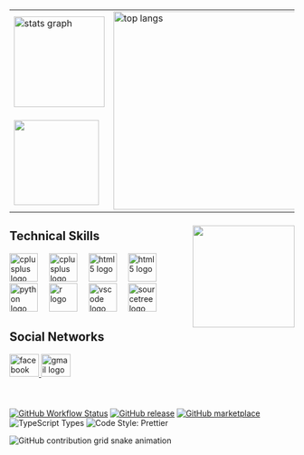 

###
<div align="center">

  <table border="0" style="border-collapse: collapse;">
    <tr>
      <td><img src="https://github-readme-stats.vercel.app/api?username=baolong2308&theme=dark&show_icons=true&hide_border=true&count_private=true" height="160" alt="stats graph" /></td>
      <td rowspan="2"><img src="https://github-readme-stats.vercel.app/api/top-langs/?username=baolong2308&layout=pie&theme=dark&show_icons=true&hide_border=true&count_private=true" height="350" alt="top langs" /></td>
    </tr>
    <tr>
      <td><img src="https://nirzak-streak-stats.vercel.app/?user=baolong2308" height="150"  /></td>
    </tr>
  </table>

</div>








###

<img align="right" height="180" src="https://github.com/user-attachments/assets/8609b600-7fec-49c0-ba9e-fb08b249128a"  />


###
<h2 align="left">Technical Skills </h2>
<div align="left">
  
  <img src="https://cdn.jsdelivr.net/gh/devicons/devicon/icons/cplusplus/cplusplus-original.svg" height="50" alt="cplusplus logo"  />
  <img width="12" />
  <img src="https://cdn.jsdelivr.net/gh/devicons/devicon/icons/c/c-original.svg" height="50" alt="cplusplus logo"  />
  <img width="12" />
  <img src="https://cdn.jsdelivr.net/gh/devicons/devicon/icons/html5/html5-original.svg" height="50" alt="html5 logo"  />
  <img width="12" />
  <img src="https://cdn.jsdelivr.net/gh/devicons/devicon/icons/css3/css3-original.svg" height="50" alt="html5 logo"  />
  <img width="12" />
  <img src="https://cdn.jsdelivr.net/gh/devicons/devicon/icons/python/python-original.svg" height="50" alt="python logo"  />
  <img width="12" />
  <img src="https://cdn.jsdelivr.net/gh/devicons/devicon/icons/r/r-original.svg" height="50" alt="r logo"  />
  <img width="12" />
  <img src="https://cdn.jsdelivr.net/gh/devicons/devicon/icons/vscode/vscode-original.svg" height="50" alt="vscode logo"  />
  <img width="12" />
  <img src="https://cdn.jsdelivr.net/gh/devicons/devicon/icons/sourcetree/sourcetree-original-wordmark.svg" height="50" alt="sourcetree logo"  />
  <img width="12" />

</div>

###
<h2 align="left"> Social Networks</h2>
<div align="left">
  <a href="https://www.facebook.com/baolong238" target="_blank">
    <img src="https://raw.githubusercontent.com/maurodesouza/profile-readme-generator/master/src/assets/icons/social/facebook/default.svg" width="52" height="40" alt="facebook logo" />
  </a>


  <a href="mailto:long.pham2004@hcmut.edu.vn">
    <img src="https://raw.githubusercontent.com/maurodesouza/profile-readme-generator/master/src/assets/icons/social/gmail/default.svg" width="52" height="40" alt="gmail logo" />
  </a>
</div>



###

<br clear="both">


[![GitHub Workflow Status](https://img.shields.io/github/actions/workflow/status/platane/platane/main.yml?label=action&style=flat-square)](https://github.com/Platane/Platane/actions/workflows/main.yml)
[![GitHub release](https://img.shields.io/github/release/platane/snk.svg?style=flat-square)](https://github.com/platane/snk/releases/latest)
[![GitHub marketplace](https://img.shields.io/badge/marketplace-snake-blue?logo=github&style=flat-square)](https://github.com/marketplace/actions/generate-snake-game-from-github-contribution-grid)
![TypeScript Types](https://img.shields.io/npm/types/typescript?style=flat-square)
![Code Style: Prettier](https://img.shields.io/badge/code_style-prettier-ff69b4.svg?style=flat-square)

<picture>
  <source media="(prefers-color-scheme: dark)" srcset="https://raw.githubusercontent.com/platane/snk/output/github-contribution-grid-snake-dark.svg" />
  <source media="(prefers-color-scheme: light)" srcset="https://raw.githubusercontent.com/platane/snk/output/github-contribution-grid-snake.svg" />
  <img alt="GitHub contribution grid snake animation" src="https://raw.githubusercontent.com/platane/baolong2308/output/github-contribution-grid-snake.svg" />
</picture>



###
